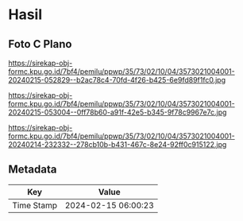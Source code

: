 # Hasil

## Foto C Plano

https://sirekap-obj-formc.kpu.go.id/7bf4/pemilu/ppwp/35/73/02/10/04/3573021004001-20240215-052829--b2ac78c4-70fd-4f26-b425-6e9fd89f1fc0.jpg

https://sirekap-obj-formc.kpu.go.id/7bf4/pemilu/ppwp/35/73/02/10/04/3573021004001-20240215-053004--0ff78b60-a91f-42e5-b345-9f78c9967e7c.jpg

https://sirekap-obj-formc.kpu.go.id/7bf4/pemilu/ppwp/35/73/02/10/04/3573021004001-20240214-232332--278cb10b-b431-467c-8e24-92ff0c915122.jpg


## Metadata

| Key        | Value               |
| ---------- | ------------------- |
| Time Stamp | 2024-02-15 06:00:23 |



